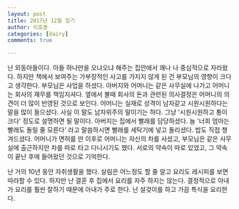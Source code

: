 ```yaml
---
layout: post
title: 2017년 12월 일기
author: 이호종
categories: [dairy]
comments: true

---
```


난 외동아들이다. 아들 하나만을 오냐오냐 해주는 집안에서 꽤나 나 중심적으로 자라왔다. 하지만 책에서 보여주는 가부장적인 사고를 가지지 않게 된 건 부모님의 영향이 크다고 생각한다. 부모님은 사업을 하셨다. 아버지와 어머니는 같은 사무실에 나가고 어머니는 회사의 재무를 책임지셔다. 옆에서 볼때 회사의 돈과 관련된 의사결정은 어머니의 의견이 더 많이 반영된 것으로 보인다. 어머니는 실재로 성격이 남자같고 시원시원하다는 말을 많이 들으셨다. 사실 이 말도 남자위주의 말이기는 하다. 그냥 '시원시원하고 통이 크다' 정도로 설명하면 될 말이다. 아버지는 집에서 빨래를 담당하셨다. 늘 '너희 엄마는 빨래도 돌릴 줄 모른다' 라고 말씀하시면 빨래를 세탁기에 넣고 돌리셨다. 밥도 직접 챙겨드셨다. 어머니가 면허를 딴 이후로 어머니는 자신의 차를 사셨고, 부모님은 같은 사무실에 출근하지만 차를 따로 타고 다니시기도 했다. 서로의 약속이 따로 있었고, 그 약속이 끝난 후에 들어왔던 것으로 기억한다.

난 거의 10년 동안 자취생활을 했다. 살림은 어느정도 할 줄 알고 요리도 레시피를 보면 따라할 수 있다. 하지만 난 결혼 후 집에서 요리를 자주 하지는 않는다. 결정적으로 아내가 요리를 훨씬 잘하기 때문에 아내가 주로 한다. 난 설겆이를 하고 가끔 특식을 요리한다.
